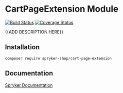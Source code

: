 # CartPageExtension Module
[![Build Status](https://travis-ci.org/spryker-shop/cart-page-extension.svg)](https://travis-ci.org/spryker-shop/cart-page-extension)
[![Coverage Status](https://coveralls.io/repos/github/spryker-shop/cart-page-extension/badge.svg)](https://coveralls.io/github/spryker-shop/cart-page-extension)

{{ADD DESCRIPTION HERE}}

## Installation

```
composer require spryker-shop/cart-page-extension
```

## Documentation

[Spryker Documentation](https://academy.spryker.com/developing_with_spryker/module_guide/modules.html)
